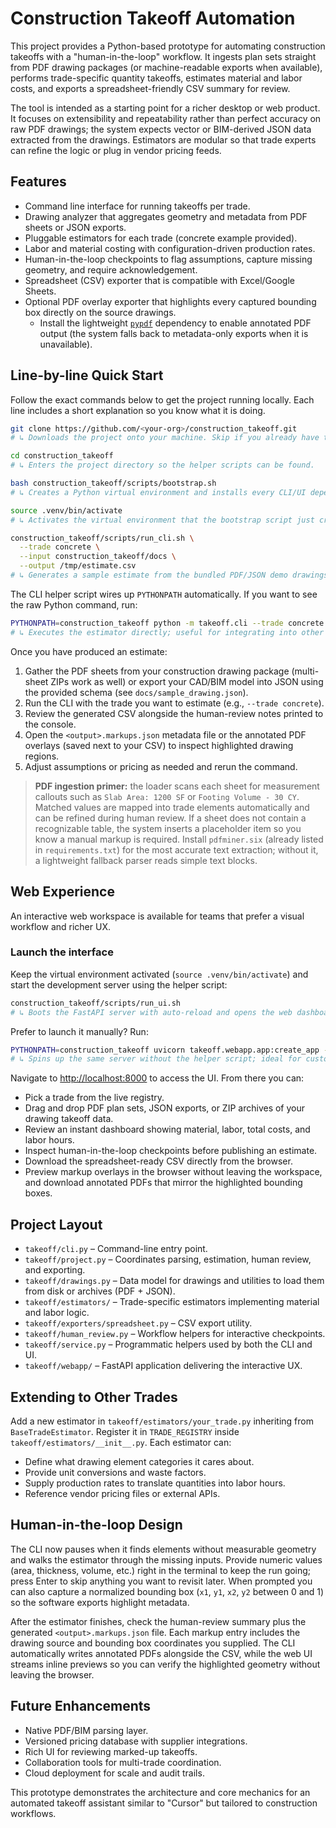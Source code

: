 # Construction Takeoff Automation

This project provides a Python-based prototype for automating construction takeoffs with a "human-in-the-loop" workflow. It ingests plan sets straight from PDF drawing packages (or machine-readable exports when available), performs trade-specific quantity takeoffs, estimates material and labor costs, and exports a spreadsheet-friendly CSV summary for review.

The tool is intended as a starting point for a richer desktop or web product. It focuses on extensibility and repeatability rather than perfect accuracy on raw PDF drawings; the system expects vector or BIM-derived JSON data extracted from the drawings. Estimators are modular so that trade experts can refine the logic or plug in vendor pricing feeds.

## Features

- Command line interface for running takeoffs per trade.
- Drawing analyzer that aggregates geometry and metadata from PDF sheets or JSON exports.
- Pluggable estimators for each trade (concrete example provided).
- Labor and material costing with configuration-driven production rates.
- Human-in-the-loop checkpoints to flag assumptions, capture missing geometry, and require acknowledgement.
- Spreadsheet (CSV) exporter that is compatible with Excel/Google Sheets.
- Optional PDF overlay exporter that highlights every captured bounding box directly on the source drawings.
  - Install the lightweight [`pypdf`](https://pypi.org/project/pypdf/) dependency to enable annotated PDF output (the system falls back to metadata-only exports when it is unavailable).

## Line-by-line Quick Start

Follow the exact commands below to get the project running locally. Each line includes a short explanation so you know what it is doing.

```bash
git clone https://github.com/<your-org>/construction_takeoff.git
# ↳ Downloads the project onto your machine. Skip if you already have the repo.

cd construction_takeoff
# ↳ Enters the project directory so the helper scripts can be found.

bash construction_takeoff/scripts/bootstrap.sh
# ↳ Creates a Python virtual environment and installs every CLI/UI dependency (including PDF parsing support).

source .venv/bin/activate
# ↳ Activates the virtual environment that the bootstrap script just created.

construction_takeoff/scripts/run_cli.sh \
  --trade concrete \
  --input construction_takeoff/docs \
  --output /tmp/estimate.csv
# ↳ Generates a sample estimate from the bundled PDF/JSON demo drawings. Replace the flags with your own trade/input/output when ready.
```

The CLI helper script wires up `PYTHONPATH` automatically. If you want to see the raw Python command, run:

```bash
PYTHONPATH=construction_takeoff python -m takeoff.cli --trade concrete --input /path/to/drawings --output estimate.csv
# ↳ Executes the estimator directly; useful for integrating into other tooling.
```

Once you have produced an estimate:

1. Gather the PDF sheets from your construction drawing package (multi-sheet ZIPs work as well) or export your CAD/BIM model into JSON using the provided schema (see `docs/sample_drawing.json`).
2. Run the CLI with the trade you want to estimate (e.g., `--trade concrete`).
3. Review the generated CSV alongside the human-review notes printed to the console.
4. Open the `<output>.markups.json` metadata file or the annotated PDF overlays (saved next to your CSV) to inspect highlighted drawing regions.
5. Adjust assumptions or pricing as needed and rerun the command.

> **PDF ingestion primer:** the loader scans each sheet for measurement callouts such as `Slab Area: 1200 SF` or `Footing Volume - 30 CY`. Matched values are mapped into trade elements automatically and can be refined during human review. If a sheet does not contain a recognizable table, the system inserts a placeholder item so you know a manual markup is required. Install `pdfminer.six` (already listed in `requirements.txt`) for the most accurate text extraction; without it, a lightweight fallback parser reads simple text blocks.

## Web Experience

An interactive web workspace is available for teams that prefer a visual workflow and richer UX.

### Launch the interface

Keep the virtual environment activated (`source .venv/bin/activate`) and start the development server using the helper script:

```bash
construction_takeoff/scripts/run_ui.sh
# ↳ Boots the FastAPI server with auto-reload and opens the web dashboard at http://localhost:8000.
```

Prefer to launch it manually? Run:

```bash
PYTHONPATH=construction_takeoff uvicorn takeoff.webapp.app:create_app --reload
# ↳ Spins up the same server without the helper script; ideal for custom deployment commands.
```

Navigate to [http://localhost:8000](http://localhost:8000) to access the UI. From there you can:

- Pick a trade from the live registry.
- Drag and drop PDF plan sets, JSON exports, or ZIP archives of your drawing takeoff data.
- Review an instant dashboard showing material, labor, total costs, and labor hours.
- Inspect human-in-the-loop checkpoints before publishing an estimate.
- Download the spreadsheet-ready CSV directly from the browser.
- Preview markup overlays in the browser without leaving the workspace, and download annotated PDFs that mirror the highlighted bounding boxes.

## Project Layout

- `takeoff/cli.py` – Command-line entry point.
- `takeoff/project.py` – Coordinates parsing, estimation, human review, and exporting.
- `takeoff/drawings.py` – Data model for drawings and utilities to load them from disk or archives (PDF + JSON).
- `takeoff/estimators/` – Trade-specific estimators implementing material and labor logic.
- `takeoff/exporters/spreadsheet.py` – CSV export utility.
- `takeoff/human_review.py` – Workflow helpers for interactive checkpoints.
- `takeoff/service.py` – Programmatic helpers used by both the CLI and UI.
- `takeoff/webapp/` – FastAPI application delivering the interactive UX.

## Extending to Other Trades

Add a new estimator in `takeoff/estimators/your_trade.py` inheriting from `BaseTradeEstimator`. Register it in `TRADE_REGISTRY` inside `takeoff/estimators/__init__.py`. Each estimator can:

- Define what drawing element categories it cares about.
- Provide unit conversions and waste factors.
- Supply production rates to translate quantities into labor hours.
- Reference vendor pricing files or external APIs.

## Human-in-the-loop Design

The CLI now pauses when it finds elements without measurable geometry and walks the estimator through the missing inputs. Provide numeric values (area, thickness, volume, etc.) right in the terminal to keep the run going; press Enter to skip anything you want to revisit later. When prompted you can also capture a normalized bounding box (`x1`, `y1`, `x2`, `y2` between 0 and 1) so the software exports highlight metadata.

After the estimator finishes, check the human-review summary plus the generated `<output>.markups.json` file. Each markup entry includes the drawing source and bounding box coordinates you supplied. The CLI automatically writes annotated PDFs alongside the CSV, while the web UI streams inline previews so you can verify the highlighted geometry without leaving the browser.

## Future Enhancements

- Native PDF/BIM parsing layer.
- Versioned pricing database with supplier integrations.
- Rich UI for reviewing marked-up takeoffs.
- Collaboration tools for multi-trade coordination.
- Cloud deployment for scale and audit trails.

This prototype demonstrates the architecture and core mechanics for an automated takeoff assistant similar to "Cursor" but tailored to construction workflows.
